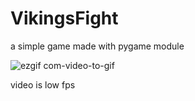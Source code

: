 # VikingsFight
a simple game made with pygame module

![ezgif com-video-to-gif](https://user-images.githubusercontent.com/46169956/76871276-3d5eb000-6841-11ea-84f4-8ad0f8eb2a27.gif)

video is low fps 
